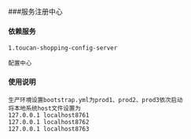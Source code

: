 ###服务注册中心
       

#### 依赖服务
    1.toucan-shopping-config-server

    配置中心
    



#### 使用说明

    生产环境设置bootstrap.yml为prod1、prod2、prod3依次启动
    将本地系统host文件设置为
    127.0.0.1 localhost8761
    127.0.0.1 localhost8762
    127.0.0.1 localhost8763